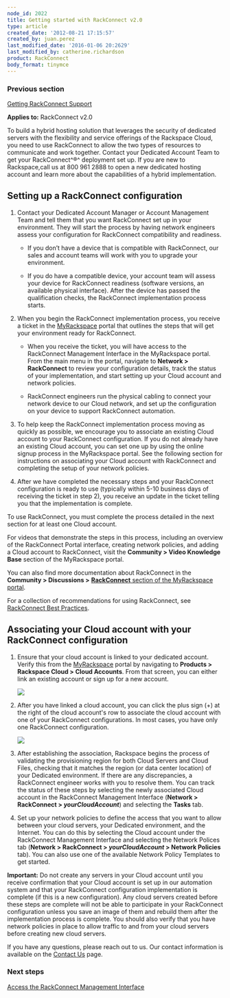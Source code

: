 ```yaml
---
node_id: 2022
title: Getting started with RackConnect v2.0
type: article
created_date: '2012-08-21 17:15:57'
created_by: juan.perez
last_modified_date: '2016-01-06 20:2629'
last_modified_by: catherine.richardson
product: RackConnect
body_format: tinymce
---
```


### Previous section

[Getting RackConnect
Support](https://www.rackspace.com/knowledge_center/article/getting-rackconnect-support)

**Applies to:** RackConnect v2.0

To build a hybrid hosting solution that leverages the security of
dedicated servers with the flexibility and service offerings of the
Rackspace Cloud, you need to use RackConnect to allow the two types of
resources to communicate and work together. Contact your Dedicated
Account Team to get your RackConnect^&reg;^ deployment set up. If you are
new to Rackspace,call us at 800 961 2888 to open a new dedicated hosting
account and learn more about the capabilities of a hybrid
implementation.

Setting up a RackConnect configuration
--------------------------------------

1.  Contact your Dedicated Account Manager or Account Management Team
    and tell them that you want RackConnect set up in your environment.
    They will start the process by having network engineers assess your
    configuration for RackConnect compatibility and readiness.

    -   If you don&rsquo;t have a device that is compatible with RackConnect,
        our sales and account teams will work with you to upgrade your
        environment.

    -   If you do have a compatible device, your account team will
        assess your device for RackConnect readiness (software versions,
        an available physical interface). After the device has passed
        the qualification checks, the RackConnect implementation process
        starts.

2.  When you begin the RackConnect implementation process, you receive a
    ticket in the [MyRackspace](https://my.rackspace.com/) portal that
    outlines the steps that will get your environment ready for
    RackConnect.

    -   When you receive the ticket, you will have access to the
        RackConnect Management Interface in the MyRackspace portal. From
        the main menu in the portal, navigate to **Network \>
        RackConnect** to review your configuration details, track the
        status of your implementation, and start setting up your Cloud
        account and network policies.

    -   RackConnect engineers run the physical cabling to connect your
        network device to our Cloud network, and set up the
        configuration on your device to support RackConnect automation.

3.  To help keep the RackConnect implementation process moving as
    quickly as possible, we encourage you to associate an existing Cloud
    account to your RackConnect configuration. If you do not already
    have an existing Cloud account, you can set one up by using the
    online signup process in the MyRackspace portal. See the following
    section for instructions on associating your Cloud account with
    RackConnect and completing the setup of your network policies.

4.  After we have completed the necessary steps and your RackConnect
    configuration is ready to use (typically within 5-10 business days
    of receiving the ticket in step 2), you receive an update in the
    ticket telling you that the implementation is complete.

To use RackConnect, you must complete the process detailed in the next
section for at least one Cloud account.

For videos that demonstrate the steps in this process, including an
overview of the RackConnect Portal interface, creating network policies,
and adding a Cloud account to RackConnect, visit the **Community \>
Video Knowledge Base** section of the MyRackspace portal.

You can also find more documentation about RackConnect in the
**Community \> Discussions \>** [**RackConnect** section of the
MyRackspace portal](http://my.rackspace.com/csx/community/rackconnect).

For a collection of recommendations for using RackConnect, see
[RackConnect Best
Practices](http://www.rackspace.com/knowledge_center/article/rackconnect-v20-best-practices).

Associating your Cloud account with your RackConnect configuration
------------------------------------------------------------------

1.  Ensure that your cloud account is linked to your dedicated account.
    Verify this from the
    [MyRackspace](https://my.rackspace.com/portal/cloudAccount/list)
    portal by navigating to **Products \> Rackspace Cloud \> Cloud
    Accounts**. From that screen, you can either link an existing
    account or sign up for a new account.

    [![](http://www.rackspace.com/knowledge_center/sites/default/files/field/image/MyRack_Link_Cloud_Account.png)](http://www.rackspace.com/knowledge_center/sites/default/files/field/image/MyRack_Link_Cloud_Account.png)

2.  After you have linked a cloud account, you can click the plus sign
    (+) at the right of the cloud account's row to associate the cloud
    account with one of your RackConnect configurations. In most cases,
    you have only one RackConnect configuration.

    [![](http://www.rackspace.com/knowledge_center/sites/default/files/field/image/MyRack_Associate_with_RC.png)](http://www.rackspace.com/knowledge_center/sites/default/files/field/image/MyRack_Associate_with_RC.png)

3.  After establishing the association, Rackspace begins the process of
    validating the provisioning region for both Cloud Servers and Cloud
    Files, checking that it matches the region (or data center location)
    of your Dedicated environment. If there are any discrepancies, a
    RackConnect engineer works with you to resolve them. You can track
    the status of these steps by selecting the newly associated Cloud
    account in the RackConnect Management Interface (**Network \>
    RackConnect \> *yourCloudAccount***) and selecting the **Tasks**
    tab.

4.  Set up your network policies to define the access that you want to
    allow between your cloud servers, your Dedicated environment, and
    the Internet. You can do this by selecting the Cloud account under
    the RackConnect Management Interface and selecting the Network
    Polices tab (**Network \> RackConnect \> *yourCloudAccount* \>
    Network Policies** tab). You can also use one of the available
    Network Policy Templates to get started.

**Important:** Do not create any servers in your Cloud account until you
receive confirmation that your Cloud account is set up in our automation
system and that your RackConnect configuration implementation is
complete (if this is a new configuration). Any cloud servers created
before these steps are complete will not be able to participate in your
RackConnect configuration unless you save an image of them and rebuild
them after the implementation process is complete. You should also
verify that you have network policies in place to allow traffic to and
from your cloud servers before creating new cloud servers.

If you have any questions, please reach out to us. Our contact
information is available on the [Contact
Us](http://www.rackspace.com/knowledge_center/support) page.

### Next steps

[Access the RackConnect Management
Interface](https://www.rackspace.com/knowledge_center/article/access-the-rackconnect-management-interface)

